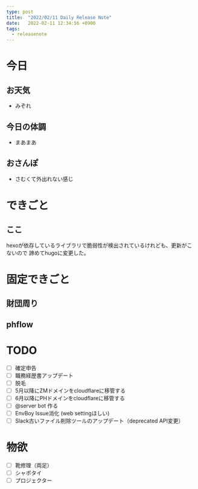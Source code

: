 ```yaml
---
type: post
title:  "2022/02/11 Daily Release Note"
date:   2022-02-11 12:34:56 +0900
tags:
  - releasenote
---
```

# 今日

## お天気

* みぞれ

## 今日の体調

* まあまあ

## おさんぽ

* さむくて外出れない感じ

# できごと

## ここ

hexoが依存しているライブラリで脆弱性が検出されているけれども、更新がこないので
諦めてhugoに変更した。

# 固定できごと

## 財団周り

## phflow


# TODO 

- [ ] 確定申告
- [ ] 職務経歴書アップデート
- [ ] 脱毛
- [ ] 5月以降にZMドメインをcloudflareに移管する
- [ ] 6月以降にPHドメインをcloudflareに移管する
- [ ] @server bot 作る
- [ ] EnvBoy Issue消化 (web settingほしい)
- [ ] Slack古いファイル削除ツールのアップデート（deprecated API変更）

# 物欲

- [ ] 靴修理（両足）
- [ ] シャボタイ
- [ ] プロジェクター
